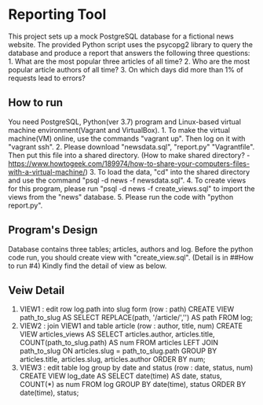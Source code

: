 # Reporting Tool

This project sets up a mock PostgreSQL database for a fictional news website. The provided Python script uses the psycopg2 library to query the database and produce a report that answers the following three questions:
    1. What are the most popular three articles of all time?
    2. Who are the most popular article authors of all time?
    3. On which days did more than 1% of requests lead to errors?

## How to run

You need PostgreSQL, Python(ver 3.7) program and Linux-based virtual machine environment(Vagrant and VirtualBox).
    1. To make the virtual machine(VM) online, use the commands "vagrant up". Then log on it with "vagrant ssh".
    2. Please download "newsdata.sql", "report.py" "Vagrantfile". Then put this file into a shared directory.
    (How to make shared directory? - https://www.howtogeek.com/189974/how-to-share-your-computers-files-with-a-virtual-machine/)
    3. To load the data, "cd" into the shared directory and use the command "psql -d news -f newsdata.sql".
    4. To create views for this program, please run "psql -d news -f create_views.sql" to import the views from the "news" database.
    5. Please run the code with "python report.py".

## Program's Design
    
Database contains three tables; articles, authors and log.
Before the python code run, you should create view with "create_view.sql". (Detail is in ##How to run #4) Kindly find the detail of view as below.

## Veiw Detail
1. VIEW1 : edit row log.path into slug form (row : path)
    CREATE VIEW path_to_slug AS
    SELECT REPLACE(path, '/article/','') AS path
    FROM log;
2. VIEW2 : join VIEW1 and table article (row : author, title, num)
    CREATE VIEW articles_views AS
	SELECT articles.author, articles.title, COUNT(path_to_slug.path) AS num 
	FROM articles LEFT JOIN path_to_slug 
	ON articles.slug = path_to_slug.path 
	GROUP BY articles.title, articles.slug, articles.author
	ORDER BY num;
3. VIEW3 : edit table log group by date and status (row : date, status, num)
    CREATE VIEW log_date AS
	SELECT date(time) AS date, status, COUNT(*) as num 
	FROM log 
	GROUP BY date(time), status 
	ORDER BY date(time), status;